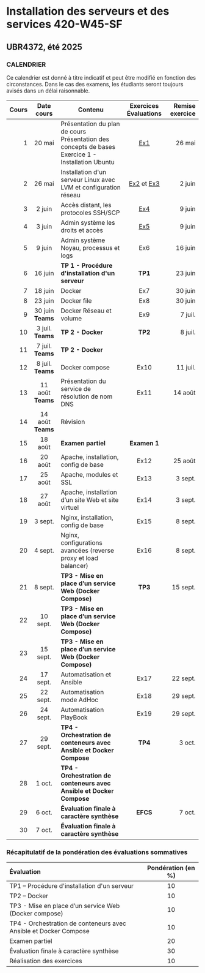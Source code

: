 # Installation des serveurs et des services 420-W45-SF
## UBR4372, été 2025

### CALENDRIER

Ce calendrier est donné à titre indicatif et peut être modifié en fonction des circonstances. Dans le cas des examens, les étudiants seront toujours avisés dans un délai raisonnable.  

|Cours	|Date cours |Contenu|Exercices <br> Évaluations|  Remise exercice   |
|----------:|:-------------:|----------------|:------:|------:|
|1|	20 mai|Présentation du plan de cours <br> Présentation des concepts de bases <br> Exercice 1 - Installation Ubuntu|[Ex1](Exercices/Exercice01_InstallationClient.md)|26 mai|
|2|	26 mai|Installation d'un serveur Linux avec LVM et configuration réseau	 |[Ex2](Exercices/Exercice02_InstallationServeur.md) et [Ex3](Exercices/Exercice03_GestionLVM.md)|2 juin|
|3| 2 juin |Accès distant, les protocoles SSH/SCP |[Ex4](Exercices/Exercice04_PriseEnMainSrv.md)|9 juin|
|4| 3 juin |Admin système les droits et accès |[Ex5](Exercices/Exercice05_AdminSysLinux.md)|9 juin|
|5|	 9 juin |Admin système Noyau, processus et logs |Ex6|16 juin|
|6|	 16 juin |**TP 1 - Procédure d'installation d'un serveur** |**TP1**|23 juin|
|7|	 18 juin |Docker	 |Ex7|30 juin|
|8|	 23 juin |Docker file	 |Ex8 |30 juin|
|9|	 30 juin <br> **Teams** |Docker Réseau et volume|Ex9 |7 juil.|
|10| 3 juil. <br> **Teams** |**TP 2 - Docker** |**TP2**|8 juil.|
|11| 7 juil. <br> **Teams** |**TP 2 - Docker** | ||
|12| 8 juil. <br> **Teams** |Docker compose |Ex10|11 juil.|
|13| 11 août <br> **Teams** |Présentation du service de résolution de nom DNS |Ex11|14 août|
|14| 14 août <br> **Teams** |Révision	 |||
|15| 18 août |**Examen partiel** |**Examen 1**||
|16| 20 août |Apache, installation, config de base|Ex12|25 août|
|17| 25 août |Apache, modules et SSL	 |Ex13|3 sept.|
|18| 27 août |Apache, installation d’un site Web et site virtuel|Ex14|3 sept.|
|19| 3 sept. |Nginx, installation, config de base|Ex15|8 sept.|
|20| 4 sept. |Nginx, configurations avancées (reverse proxy et load balancer) |Ex16|8 sept.|  
|21| 8 sept. |**TP3 - Mise en place d’un service Web (Docker Compose)**|**TP3**|15 sept.|
|22| 10 sept. |**TP3 - Mise en place d’un service Web (Docker Compose)**|||
|23| 15 sept. |**TP3 - Mise en place d’un service Web (Docker Compose)**|||
|24| 17 sept. |Automatisation et Ansible|Ex17|22 sept.|
|25| 22 sept. |Automatisation mode AdHoc|Ex18|29 sept.|
|26| 24 sept. |Automatisation PlayBook	|Ex19|29 sept.|
|27| 29 sept. |**TP4 - Orchestration de conteneurs avec Ansible et Docker Compose**|**TP4**|3 oct.|
|28| 1 oct. |**TP4 - Orchestration de conteneurs avec Ansible et Docker Compose**|||
|29| 6 oct. |	**Évaluation finale à caractère synthèse**|**EFCS**|7 oct.|
|30| 7 oct. |	**Évaluation finale à caractère synthèse** || |

### Récapitulatif de la pondération des évaluations sommatives

|Évaluation | Pondération (en %) |
|:-------------|:------:|
|TP1 – Procédure d'installation d'un serveur| 10|
|TP2 – Docker	|10|
|TP3 - Mise en place d’un service Web (Docker compose)| 10|
|TP4 - Orchestration de conteneurs avec Ansible et Docker Compose| 10|
|Examen partiel	| 20|
|Évaluation finale à caractère synthèse	 |30|
|Réalisation des exercices	|10|
